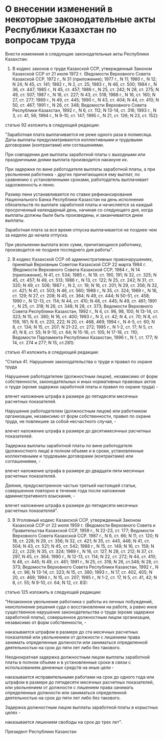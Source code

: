 # О внесении изменений в некоторые законодательные акты Республики Казахстан по вопросам труда

Внести изменения в следующие законодательные акты Республики Казахстан:

1. В кодекс законов о труде Казахской ССР, утвержденный Законом Казахской ССР от 21 июля 1972 г. (Ведомости Верховного Совета Казахской ССР, 1972 г., N 31 (приложение); 1977 г., N 11; 1980 г., N 12; N 24; N 45, ст. 141; 1982 г., N 2, ст. 25; 1983 г., N 46, ст. 500; 1984 г., N 36, ст. 447; 1985 г., N 45, ст. 457; 1986 г., N 25, ст. 242; N 28, ст. 275; N 49, ст. 507; 1987 г., N 18, ст. 227; N 43, ст. 518; 1988 г., N 16, ст. 160; N 27, ст. 277; 1989 г., N 49, ст. 445; 1990 г., N 43, ст. 404; N 44, ст. 410; N 50, ст. 467; 1991 г., N 26, ст. 348; Ведомости Верховного Совета Республики Казахстан, 1992 г., N 6, ст. 112; N 13-14, ст. 316; 1993 г., N 3, ст. 41, 56; 1994 г., N 9-10, ст. 147; 1995 г., N 21, ст. 126; N 23, ст. 152):

статью 92 изложить в следующей редакции:

"Заработная плата выплачивается не реже одного раза в полмесяца. Даты выплаты предусматриваются коллективными и трудовыми договорами (контрактами) или соглашениями.

При совпадении дня выплаты заработной платы с выходными или праздничными днями выплата производится накануне их.

При задержке по вине работодателя выплаты заработной платы, а при увольнении работника - других причитающихся ему выплат, по сравнению с установленными сроками, работодатель выплачивает задолженность и пеню.

Размер пени устанавливается по ставке рефинансирования Национального Банка Республики Казахстан на день исполнения обязательств по выплате заработной платы и начисляется за каждый просроченный календарный день, начиная со следующего дня, когда выплаты должны были быть произведены, и заканчивается днем выплаты.

Заработная плата за все время отпуска выплачивается не позднее чем за неделю до начала отпуска.

При увольнении выплата всех сумм, причитающихся работнику, производится не позднее последнего дня работы".

2. В кодекс Казахской ССР об административных правонарушениях, принятый Верховным Советом Казахской ССР 22 марта 1984 г. (Ведомости Верховного Совета Казахской ССР, 1984 г., N 14 (приложение), N 41, ст. 534; 1985 г., N 19. ст. 190, 191; N 32, ст. 325; N 45, ст. 457; N 49, ст. 513; 1986 г., N 13, ст. 122; N 25, ст. 242; N 31, ст. 320; N 49, ст. 506; 1987 г., N 2, ст. 19; N 16, ст. 201; N 29, ст. 356; N 32, ст. 421; N 41, ст. 503; N 46, ст. 560; 1988 г., N 35, ст. 324; 1989 г., N 16, ст. 129; N 27, ст. 208; N 45, ст. 364; N 49, ст. 444; N 50-51, ст. 458; 1990 г., N 12-13, ст. 114; N 44, ст. 410; N 48, ст. 445; N 49, ст. 461; 1991 г., N 25, ст. 318; N 26, ст. 348; N 28, ст. 373; Ведомости Верховного Совета Республики Казахстан, 1992 г., N 4, ст. 96, 98, 100; N 13-14, ст. 323; N 15, ст. 380; N 16, ст. 400; 1993 г., N 3, ст. 42; N 4, ст. 70; N 8, ст. 159, 161; N 9, ст. 220, 222; N 20, ст. 468, 469; 1994 г., N 4-5, ст. 60; N 8, ст. 134; N 15, ст. 207; N 21-22, ст. 272; 1995 г., N 1-2, ст. 17; N 5, ст. 41; N 8, ст. 55; N 9-10, ст. 64; N 15-16, ст. 105; N 17-18, ст. 110; Ведомости Парламента Республики Казахстан, 1996 г., N 1, ст. 177; N 14, ст. 274 и 277; N 15, ст.281):

статью 41 изложить в следующей редакции:

"Статья 41. Нарушение законодательства о труде и правил по охране труда

Нарушение работодателем (должностным лицом), независимо от форм собственности, законодательных и иных нормативных правовых актов о труде (кроме задержки заработной платы и правил по охране труда) -

влечет наложение штрафа в размере до пятидесяти месячных расчетных показателей.

Нарушение работодателем (должностным лицом) или работником организации, независимо от форм собственности, правил по охране труда, не повлекшее за собой несчастного случая, -

влечет наложение штрафа в размере до десятимесячных расчетных показателей.

Задержка выплаты заработной платы по вине работодателя (должностного лица) в полном объеме и в сроки, установленные коллективными и трудовыми договорами (контрактами) или соглашениями, -

влечет наложение штрафа в размере до двадцати пяти месячных расчетных показателей.

Деяние, предусмотренное частью третьей настоящей статьи, совершенное повторно в течение года после наложения административного взыскания, -

влечет наложение штрафа в размере до пятидесяти месячных расчетных показателей".

3. В Уголовный кодекс Казахской ССР, утвержденный Законом Казахской ССР от 22 июля 1959 г. (Ведомости Верховного Совета и Правительства Казахской ССР, 1959 г., N 22-23, ст. 177; Ведомости Верховного Совета Казахской ССР. 1987 г., N 6, ст. 66; N 11, ст. 120; N 18, ст. 228; N 29, ст. 356; N 32, ст. 421; N 35, ст. 445, 446; N 41, ст. 504; N 43, ст. 521; N 45, ст. 542; 1988 г., N 15, ст. 149; N 16, ст. 159; N 22, ст. 229; N 35, ст. 324; 1989 г., N 16, ст. 127, N 28, ст. 212; N 37, ст. 297, N 45, ст. 364; 1990 г., N 12-13, ст. 114; N 22, ст. 272; N 44, ст. 410; N 48, ст. 445; N 49, ст. 461; 1991 г., N 25, ст. 318; N 26, ст.348; N 28, ст. 373; Ведомости Верховного Совета Республики Казахстан, 1992 г., N 4, ст. 96; N 13-14, ст. 323; N 15, ст. 380; 1993 г., N 17, ст. 402, 405; N 20, ст. 469; 1994 г., N 15, ст. 207; 1995 г., N 1-2, ст. 17, N 5, ст. 41, 42; N 8, ст. 55; N 9-10, ст. 64; N 12, ст. 83):

статью 125 изложить в следующей редакции:

"Незаконное увольнение работника с работы из личных побуждений, неисполнение решения суда о восстановлении на работе, а равно иное существенное нарушение законодательства о труде (кроме задержки заработной платы), совершенное должностным лицом организации, независимо от форм собственности, -

наказывается штрафом в размере до ста месячных расчетных показателей или увольнением от должности с лишением права занимать определенные должности или заниматься определенной деятельностью на срок до пяти лет либо без такового.

Неоднократная задержка должностным лицом выплаты заработной платы в полном объеме и в установленные сроки в связи с использованием денежных средств на иные цели -

наказывается исправительными работами на срок до одного года или штрафом в размере до пятидесяти месячных расчетных показателей, или увольнением от должности с лишением права занимать определенные должности или заниматься определенной деятельностью на срок до пяти лет либо без такового.

Задержка должностным лицом выплаты заработной платы в корыстных целях -

наказывается лишением свободы на срок до трех лет".

Президент Республики Казахстан

